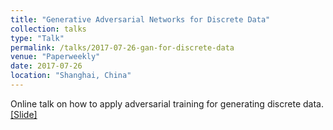 ```yaml
---
title: "Generative Adversarial Networks for Discrete Data"
collection: talks
type: "Talk"
permalink: /talks/2017-07-26-gan-for-discrete-data
venue: "Paperweekly"
date: 2017-07-26
location: "Shanghai, China"
---
```


Online talk on how to apply adversarial training for generating discrete data.<br>
[[Slide]](http://mouniahamidouche.github.io/files/2017-07-26-gan-for-discrete-data.pdf)